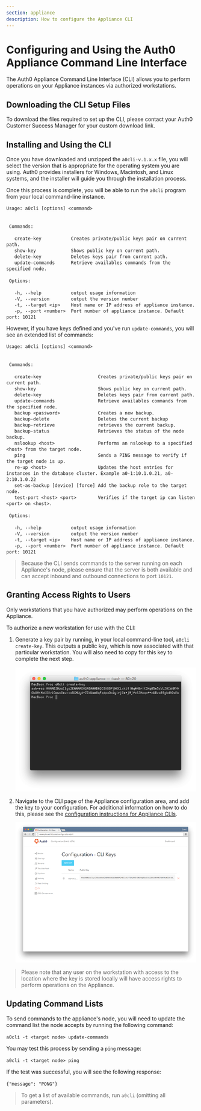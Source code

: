 ```yaml
---
section: appliance
description: How to configure the Appliance CLI
---
```


# Configuring and Using the Auth0 Appliance Command Line Interface

The Auth0 Appliance Command Line Interface (CLI) allows you to perform operations on your Appliance instances via authorized workstations.

## Downloading the CLI Setup Files

To download the files required to set up the CLI, please contact your Auth0 Customer Success Manager for your custom download link.

## Installing and Using the CLI

Once you have downloaded and unzipped the `a0cli-v.1.x.x` file, you will select the version that is appropriate for the operating system you are using. Auth0 provides installers for Windows, Macintosh, and Linux systems, and the installer will guide you through the installation process.

Once this process is complete, you will be able to run the `a0cli` program from your local command-line instance.

```text
Usage: a0cli [options] <command>


 Commands:

   create-key           Creates private/public keys pair on current path.
   show-key             Shows public key on current path.
   delete-key           Deletes keys pair from current path.
   update-commands      Retrieve availables commands from the specified node.

 Options:

   -h, --help           output usage information
   -V, --version        output the version number
   -t, --target <ip>    Host name or IP address of appliance instance.
   -p, --port <number>  Port number of appliance instance. Default port: 10121
```

However, if you have keys defined and you've run `update-commands`, you will see an extended list of commands:

```text
Usage: a0cli [options] <command>


 Commands:

   create-key                     Creates private/public keys pair on current path.
   show-key                       Shows public key on current path.
   delete-key                     Deletes keys pair from current path.
   update-commands                Retrieve availables commands from the specified node.
   backup <password>              Creates a new backup.
   backup-delete                  Deletes the current backup
   backup-retrieve                retrieves the current backup.
   backup-status                  Retrieves the status of the node backup.
   nslookup <host>                Performs an nslookup to a specified <host> from the target node.
   ping                           Sends a PING message to verify if the target node is up.
   re-up <host>                   Updates the host entries for instances in the database cluster. Example a0-1:10.1.0.21, a0-2:10.1.0.22
   set-as-backup [device] [force] Add the backup role to the target node.
   test-port <host> <port>        Verifies if the target ip can listen <port> on <host>.

 Options:

   -h, --help           output usage information
   -V, --version        output the version number
   -t, --target <ip>    Host name or IP address of appliance instance.
   -p, --port <number>  Port number of appliance instance. Default port: 10121
```


> Because the CLI sends commands to the server running on each Appliance's node, please ensure that the server is both available and can accept inbound and outbound connections to port `10121`.

## Granting Access Rights to Users

Only workstations that you have authorized may perform operations on the Appliance.

To authorize a new workstation for use with the CLI:

1. Generate a key pair by running, in your local command-line tool, `a0cli create-key`. This outputs a public key, which is now associated with that particular workstation. You will also need to copy for this key to complete the next step.

    ![](/media/articles/appliance/cli/cli-create-key.png)

2. Navigate to the CLI page of the Appliance configuration area, and add the key to your configuration. For additional information on how to do this, please see the [configuration instructions for Appliance CLIs](/appliance/dashboard/cli).

    ![](/media/articles/appliance/cli/cli-config-with-key.png)

> Please note that any user on the workstation with access to the location where the key is stored locally will have access rights to perform operations on the Appliance.

## Updating Command Lists

To send commands to the appliance's node, you will need to update the command list the node accepts by running the following command:

`a0cli -t <target node> update-commands`

You may test this process by sending a `ping` message:

`a0cli -t <target node> ping`

If the test was successful, you will see the following response:

`{"message": "PONG"}`

> To get a list of available commands, run `a0cli` (omitting all parameters).
